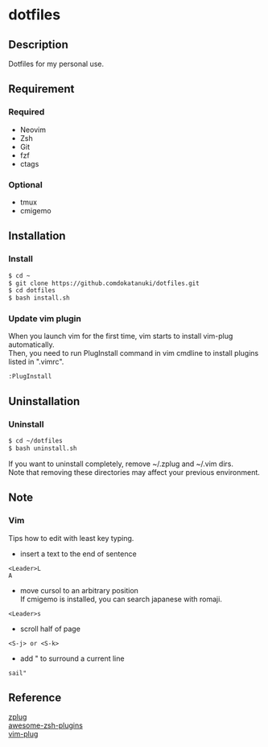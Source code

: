 # dotfiles


## Description
Dotfiles for my personal use.  


## Requirement
### Required
- Neovim
- Zsh
- Git
- fzf
- ctags
### Optional
- tmux
- cmigemo


## Installation
### Install
```sh
$ cd ~
$ git clone https://github.comdokatanuki/dotfiles.git
$ cd dotfiles
$ bash install.sh
```

### Update vim plugin
When you launch vim for the first time, vim starts to install vim-plug automatically.  
Then, you need to run PlugInstall command in vim cmdline to install plugins listed in ".vimrc".
```
:PlugInstall
```


## Uninstallation
### Uninstall
```sh
$ cd ~/dotfiles
$ bash uninstall.sh
```
If you want to uninstall completely, remove ~/.zplug and ~/.vim dirs.  
Note that removing these directories may affect your previous environment.  

## Note
### Vim
Tips how to edit with least key typing.
- insert a text to the end of sentence
```
<Leader>L
A
```
- move cursol to an arbitrary position  
If cmigemo is installed, you can search japanese with romaji.  
```
<Leader>s
```
- scroll half of page
```
<S-j> or <S-k>
```
- add " to surround a current line
```
sail"
```


## Reference
[zplug](https://github.com/zplug/zplug "zplug")  
[awesome-zsh-plugins](https://github.com/unixorn/awesome-zsh-plugins "awesome-zsh-plugins")  
[vim-plug](https://github.com/junegunn/vim-plug "vim-plug")  
